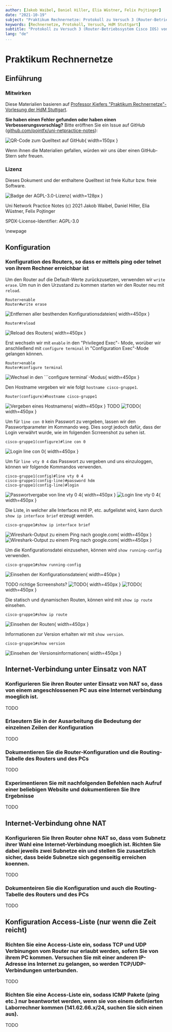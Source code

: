 ```yaml
---
author: [Jakob Waibel, Daniel Hiller, Elia Wüstner, Felix Pojtinger]
date: "2021-10-19"
subject: "Praktikum Rechnernetze: Protokoll zu Versuch 3 (Router-Betriebssystem Cisco IOS) von Gruppe 1"
keywords: [Rechnernetze, Protokoll, Versuch, HdM Stuttgart]
subtitle: "Protokoll zu Versuch 3 (Router-Betriebssystem Cisco IOS) von Gruppe 1"
lang: "de"
...
```


# Praktikum Rechnernetze

## Einführung

### Mitwirken

Diese Materialien basieren auf [Professor Kiefers "Praktikum Rechnernetze"-Vorlesung der HdM Stuttgart](https://www.hdm-stuttgart.de/vorlesung_detail?vorlid=5212254).

**Sie haben einen Fehler gefunden oder haben einen Verbesserungsvorschlag?** Bitte eröffnen Sie ein Issue auf GitHub ([github.com/pojntfx/uni-netpractice-notes](https://github.com/pojntfx/uni-netpractice-notes)):

![QR-Code zum Quelltext auf GitHub](./static/qr.png){ width=150px }

Wenn ihnen die Materialien gefallen, würden wir uns über einen GitHub-Stern sehr freuen.

### Lizenz

Dieses Dokument und der enthaltene Quelltext ist freie Kultur bzw. freie Software.

![Badge der AGPL-3.0-Lizenz](https://www.gnu.org/graphics/agplv3-155x51.png){ width=128px }

Uni Network Practice Notes (c) 2021 Jakob Waibel, Daniel Hiller, Elia Wüstner, Felix Pojtinger

SPDX-License-Identifier: AGPL-3.0

\newpage

## Konfiguration

### Konfiguration des Routers, so dass er mittels ping oder telnet von ihrem Rechner erreichbar ist

Um den Router auf die Default-Werte zurückzusetzen, verwenden wir ```write erase```. Um nun in den Urzustand zu kommen starten wir den Router neu mit ```reload```.
```shell
Router>enable
Router#write erase
```
![Entfernen aller besthenden Konfigurationsdateien](./static/aufgabe1_write_erase.png){ width=450px }
```shell
Router#reload
```
![Reload des Routers](./static/aufgabe1_write_erase_full.png){ width=450px }

Erst wechseln wir mit ```enable``` in den "Privileged Exec"- Mode, worüber wir anschließend mit ```configure terminal``` in "Configuration Exec"-Mode gelangen können.
```shell
Router>enable
Router#configure terminal
```
![Wechsel in den ```configure terminal`-Modus](./static/aufgabe1_configure_terminal.png){ width=450px }

Den Hostname vergeben wir wie folgt ```hostname cisco-gruppe1```.
```shell
Router(configure)#hostname cisco-gruppe1
```
![Vergeben eines Hostnamens](./static/aufgabe1_set_hostname.png){ width=450px }
TODO
![TODO](./static/aufgabe1_set_ip_address.png){ width=450px }

Um für ```line con 0``` kein Passwort zu vergeben, lassen wir den Passwortparameter im Kommando weg. Dies sorgt jedoch dafür, dass der Login verwährt wurde, wie im folgenden Scrreenshot zu sehen ist.
```shell
cisco-gruppe1(configure)#line con 0
```
![Login line con 0](./static/aufgabe1_line_con_0_login.png){ width=450px }

Um für ```line vty 0 4``` das Passwort zu vergeben und uns einzuloggen, können wir folgende Kommandos verwenden.
```shell
cisco-gruppe1(config)#line vty 0 4
cisco-gruppe1(config-line)#password hdm
cisco-gruppe1(config-line)#login
```
![Passwortvergabe von line vty 0 4](./static/aufgabe1_set_password_short.png){ width=450px }
![Login line vty 0 4](./static/aufgabe1_set_password.png){ width=450px }

Die Liste, in welcher alle Interfaces mit IP, etc. aufgelistet wird, kann durch ```show ip interface brief``` erzeugt werden.
```shell
cisco-gruppe1#show ip interface brief
```
![Wireshark-Output zu einem Ping nach `google.com`](./static/aufgabe1_brief_interface.png){ width=450px }
![Wireshark-Output zu einem Ping nach `google.com`](./static/aufgabe1_change_state_to_up.png){ width=450px }

Um die Konfigurationsdatei einzusehen, können wird ```show running-config``` verwenden.
```shell
cisco-gruppe1#show running-config
```
![Einsehen der Konfigurationsdateien](./static/aufgabe1_show_running_config.png){ width=450px }

TODO richtige Scrreenshots?
![TODO](./static/aufgabe1_show_ip_interface_brief.png){ width=450px }
![TODO](./static/aufgabe1_show_ip_interfaces_brief.png){ width=450px }

Die statisch und dynamischen Routen, können wird mit ```show ip route``` einsehen.
```shell
cisco-gruppe1#show ip route
```
![Einsehen der Routen](./static/aufgabe1_show_ip_route.png){ width=450px }

Informationen zur Version erhalten wir mit ```show version```.
```shell
cisco-gruppe1#show version
```
![Einsehen der Versionsinformationen](./static/aufgabe1_show_version.png){ width=450px }

## Internet-Verbindung unter Einsatz von NAT

### Konfigurieren Sie ihren Router unter Einsatz von NAT so, dass von einem angeschlossenen PC aus eine Internet verbindung moeglich ist. 

TODO

### Erlaeutern Sie in der Ausarbeitung die Bedeutung der einzelnen Zeilen der Konfiguration

TODO

### Dokumentieren Sie die Router-Konfiguration und die Routing-Tabelle des Routers und des PCs 

TODO

### Experimentieren Sie mit nachfolgenden Befehlen nach Aufruf einer beliebigen Website und dokumentieren Sie Ihre Ergebnisse

TODO

## Internet-Verbindung ohne NAT 

### Konfigurieren Sie Ihren Router ohne NAT so, dass vom Subnetz ihrer Wahl eine Internet-Verbindung moeglich ist. Richten Sie dabei jeweils zwei Subnetze ein und stellen Sie zusaetzlich sicher, dass beide Subnetze sich gegenseitig erreichen koennen.

TODO

### Dokumenteiren Sie die Konfiguration und auch die Routing-Tabelle des Routers und des PCs

TODO

## Konfiguration Access-Liste (nur wenn die Zeit reicht)

### Richten Sie eine Access-Liste ein, sodass TCP und UDP Verbinungen vom Router nur erlaubt werden, sofern Sie von ihrem PC kommen. Versuchen Sie mit einer anderen IP-Adresse ins Internet zu gelangen, so werden TCP/UDP-Verbindungen unterbunden.

TODO

### Richten Sie eine Access-Liste ein, sodass ICMP Pakete (ping etc.) nur beantwortet werden, wenn sie von einem definierten Laborrechner kommen (141.62.66.x/24, suchen Sie sich einen aus).

TODO